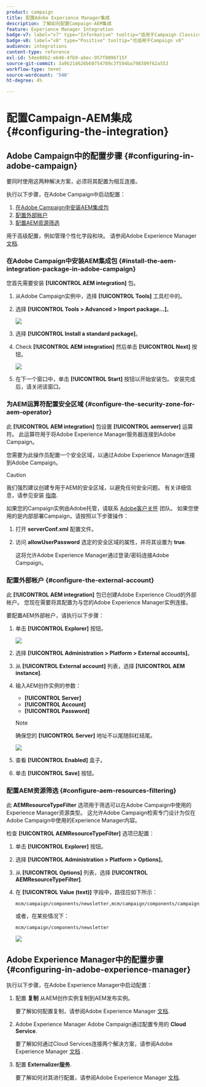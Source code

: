 ```yaml
---
product: campaign
title: 配置Adobe Experience Manager集成
description: 了解如何配置Campaign-AEM集成
feature: Experience Manager Integration
badge-v7: label="v7" type="Informative" tooltip="适用于Campaign Classicv7"
badge-v8: label="v8" type="Positive" tooltip="也适用于Campaign v8"
audience: integrations
content-type: reference
exl-id: 54ee88b2-e646-4fb9-abec-957f0096f15f
source-git-commit: 3a9b21d626b60754789c3f594ba798309f62a553
workflow-type: tm+mt
source-wordcount: '540'
ht-degree: 4%

---
```


# 配置Campaign-AEM集成{#configuring-the-integration}



## Adobe Campaign中的配置步骤 {#configuring-in-adobe-campaign}

要同时使用这两种解决方案，必须将其配置为相互连接。

执行以下步骤，在Adobe Campaign中启动配置：

1. [在Adobe Campaign中安装AEM集成包](#install-the-aem-integration-package-in-adobe-campaign)
1. [配置外部帐户](#configure-the-external-account)
1. [配置AEM资源筛选](#configure-aem-resources-filtering)

用于高级配置，例如管理个性化字段和块。 请参阅Adobe Experience Manager [文档](https://helpx.adobe.com/experience-manager/6-5/sites/administering/using/campaignonpremise.html).

### 在Adobe Campaign中安装AEM集成包 {#install-the-aem-integration-package-in-adobe-campaign}

您首先需要安装 **[!UICONTROL AEM integration]** 包。

1. 从Adobe Campaign实例中，选择 **[!UICONTROL Tools]** 工具栏中的。
1. 选择 **[!UICONTROL Tools > Advanced > Import package...]**。

   ![](assets/aem_config_1.png)

1. 选择 **[!UICONTROL Install a standard package]**。
1. Check **[!UICONTROL AEM integration]** 然后单击 **[!UICONTROL Next]** 按钮。

   ![](assets/aem_config_2.png)

1. 在下一个窗口中，单击 **[!UICONTROL Start]** 按钮以开始安装包。 安装完成后，请关闭该窗口。

### 为AEM运算符配置安全区域 {#configure-the-security-zone-for-aem-operator}

此 **[!UICONTROL AEM integration]** 包设置 **[!UICONTROL aemserver]** 运算符。 此运算符用于将Adobe Experience Manager服务器连接到Adobe Campaign。

您需要为此操作员配置一个安全区域，以通过Adobe Experience Manager连接到Adobe Campaign。

>[!CAUTION]
>
>我们强烈建议创建专用于AEM的安全区域，以避免任何安全问题。 有关详细信息，请参见安装 [指南](../../installation/using/security-zones.md).

如果您的Campaign实例由Adobe托管，请联系 [Adobe客户关怀](https://helpx.adobe.com/cn/enterprise/admin-guide.html/enterprise/using/support-for-experience-cloud.ug.html) 团队。 如果您使用的是内部部署Campaign，请按照以下步骤操作：

1. 打开 **serverConf.xml** 配置文件。
1. 访问 **allowUserPassword** 选定的安全区域的属性，并将其设置为 **true**.

   这将允许Adobe Experience Manager通过登录/密码连接Adobe Campaign。

### 配置外部帐户 {#configure-the-external-account}

此 **[!UICONTROL AEM integration]** 包已创建Adobe Experience Cloud的外部帐户。 您现在需要将其配置为与您的Adobe Experience Manager实例连接。

要配置AEM外部帐户，请执行以下步骤：

1. 单击 **[!UICONTROL Explorer]** 按钮。

   ![](assets/aem_config_3.png)

1. 选择 **[!UICONTROL Administration > Platform > External accounts]**。
1. 从 **[!UICONTROL External account]** 列表，选择 **[!UICONTROL AEM instance]**.
1. 输入AEM创作实例的参数：

   * **[!UICONTROL Server]**
   * **[!UICONTROL Account]**
   * **[!UICONTROL Password]**

   >[!NOTE]
   >
   >确保您的 **[!UICONTROL Server]** 地址不以尾随斜杠结尾。

   ![](assets/aem_config_4.png)

1. 查看 **[!UICONTROL Enabled]** 盒子。
1. 单击 **[!UICONTROL Save]** 按钮。

### 配置AEM资源筛选 {#configure-aem-resources-filtering}

此 **AEMResourceTypeFilter** 选项用于筛选可以在Adobe Campaign中使用的Experience Manager资源类型。 这允许Adobe Campaign检索专门设计为仅在Adobe Campaign中使用的Experience Manager内容。

检查 **[!UICONTROL AEMResourceTypeFilter]** 选项已配置：

1. 单击 **[!UICONTROL Explorer]** 按钮。
1. 选择 **[!UICONTROL Administration > Platform > Options]**。
1. 从 **[!UICONTROL Options]** 列表，选择 **[!UICONTROL AEMResourceTypeFilter]**.
1. 在 **[!UICONTROL Value (text)]** 字段中，路径应如下所示：

   ```
   mcm/campaign/components/newsletter,mcm/campaign/components/campaign_newsletterpage,mcm/neolane/components/newsletter
   ```

   或者，在某些情况下：

   ```
   mcm/campaign/components/newsletter
   ```

   ![](assets/aem_config_5.png)

## Adobe Experience Manager中的配置步骤 {#configuring-in-adobe-experience-manager}

执行以下步骤，在Adobe Experience Manager中启动配置：

1. 配置 **复制** 从AEM创作实例复制到AEM发布实例。

   要了解如何配置复制，请参阅Adobe Experience Manager [文档](https://helpx.adobe.com/experience-manager/6-5/sites/deploying/using/replication.html).

1. Adobe Experience Manager Adobe Campaign通过配置专用的 **Cloud Service**.

   要了解如何通过Cloud Services连接两个解决方案，请参阅Adobe Experience Manager [文档](https://helpx.adobe.com/experience-manager/6-5/sites/administering/using/campaignonpremise.html#ConfiguringAdobeExperienceManager) .

1. 配置 **Externalizer服务**.

   要了解如何对其进行配置，请参阅Adobe Experience Manager [文档](https://helpx.adobe.com/experience-manager/6-5/sites/developing/using/externalizer.html).
